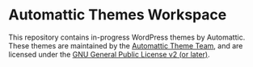 # Automattic Themes Workspace

This repository contains in-progress WordPress themes by Automattic. These themes are maintained by the [Automattic Theme Team](https://themeshaper.com/about/), and are licensed under the [GNU General Public License v2 (or later)](LICENSE).